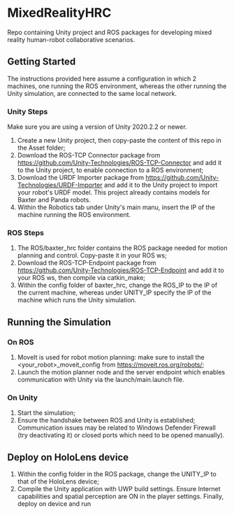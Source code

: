 # MixedRealityHRC
Repo containing Unity project and ROS packages for developing mixed reality human-robot collaborative scenarios.

## Getting Started
The instructions provided here assume a configuration in which 2 machines, one running the ROS environment, whereas the other running the Unity simulation, are connected to the same local network. 

### Unity Steps
Make sure you are using a version of Unity 2020.2.2 or newer. 
1) Create a new Unity project, then copy-paste the content of this repo in the Asset folder;
2) Download the ROS-TCP Connector package from https://github.com/Unity-Technologies/ROS-TCP-Connector and add it to the Unity project, to enable connection to a ROS environment;
3) Download the URDF Importer package from https://github.com/Unity-Technologies/URDF-Importer and add it to the Unity project to import your robot's URDF model. This project already contains models for Baxter and Panda robots.
4) Within the Robotics tab under Unity's main manu, insert the IP of the machine running the ROS environment.

### ROS Steps
1) The ROS/baxter_hrc folder contains the ROS package needed for motion planning and control. Copy-paste it in your ROS ws;
2) Download the ROS-TCP-Endpoint package from https://github.com/Unity-Technologies/ROS-TCP-Endpoint and add it to your ROS ws, then compile via catkin_make;
3) Within the config folder of baxter_hrc, change the ROS_IP to the IP of the current machine, whereas under UNITY_IP specify the IP of the machine which runs the Unity simulation.

## Running the Simulation

### On ROS
1) MoveIt is used for robot motion planning: make sure to install the <your_robot>_moveit_config from https://moveit.ros.org/robots/;
2) Launch the motion planner node and the server endpoint which enables communication with Unity via the launch/main.launch file.

### On Unity

1) Start the simulation;
2) Ensure the handshake between ROS and Unity is established; Communication issues may be related to Windows Defender Firewall (try deactivating it) or closed ports which need to be opened manually).

## Deploy on HoloLens device

1) Within the config folder in the ROS package, change the UNITY_IP to that of the HoloLens device;
2) Compile the Unity application with UWP build settings. Ensure Internet capabilities and spatial perception are ON in the player settings. Finally, deploy on device and run

